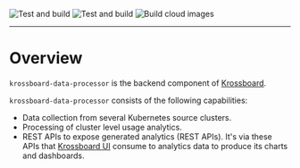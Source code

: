![Test and build](https://github.com/2-alchemists/krossboard-data-processor/workflows/test-and-build/badge.svg)
![Test and build](https://github.com/2-alchemists/krossboard-data-processor/workflows/golangci-lint/badge.svg)
![Build cloud images](https://github.com/2-alchemists/krossboard-data-processor/workflows/build-cloud-imagess/badge.svg)

---

# Overview
`krossboard-data-processor` is the backend component of [Krossboard](https://github.com/2-alchemists/krossboard).

`krossboard-data-processor` consists of the following capabilities:
 * Data collection from several Kubernetes source clusters.
 * Processing of cluster level usage analytics.
 * REST APIs to expose generated analytics (REST APIs). It's via these APIs that  [Krossboard UI](https://github.com/2-alchemists/krossboard-ui) consume to analytics data to produce its charts and dashboards.


